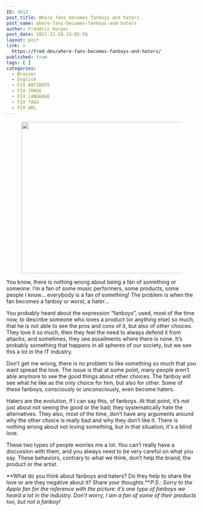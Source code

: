 ```yaml
---
ID: 3012
post_title: Where fans becomes fanboys and haters
post_name: where-fans-becomes-fanboys-and-haters
author: Frédéric Harper
post_date: 2011-12-28 23:05:56
layout: post
link: >
  https://fred.dev/where-fans-becomes-fanboys-and-haters/
published: true
tags: [ ]
categories:
  - Brainer
  - English
  - FIX ANTIDOTE
  - FIX IMAGE
  - FIX LANGUAGE
  - FIX TAGS
  - FIX URL
---
```

<figure><img title="5443535994_8734fed57d_b" src="http://fred.dev/wp-content/uploads/2011/12/5443535994_8734fed57d_b-580x400.jpg" alt="" width="580" height="400" /></figure>
You know, there is nothing wrong about being a fan of something or someone. I’m a fan of some music performers, some products, some people I know… everybody is a fan of something! The problem is when the fan becomes a fanboy or worst, a hater…

You probably heard about the expression “fanboys”, used, most of the time now, to describe someone who loves a product (or anything else) so much, that he is not able to see the pros and cons of it, but also of other choices. They love it so much, then they feel the need to always defend it from attacks, and sometimes, they see assailments where there is none. It’s probably something that happens in all spheres of our society, but we see this a lot in the IT industry.

Don’t get me wrong, there is no problem to like something so much that you want spread the love. The issue is that at some point, many people aren’t able anymore to see the good things about other choices. The fanboy will see what he like as the only choice for him, but also for other. Some of these fanboys, consciously or unconsciously, even become haters.

Haters are the evolution, if I can say this, of fanboys. At that point, it’s not just about not seeing the good or the bad; they systematically hate the alternatives. They also, most of the time, don’t have any arguments around why the other choice is really bad and why they don’t like it. There is nothing wrong about not loving something, but in that situation, it's a blind love.

These two types of people worries me a lot. You can’t really have a discussion with them, and you always need to be very careful on what you say. These behaviors, contrary to what we think, don’t help the brand, the product or the artist.

**What do you think about fanboys and haters? Do they help to share the love or are they negative about it? Share your thoughts.***P.S.: Sorry to the Apple fan for the reference with the picture: it’s one type of fanboys we heard a lot in the industry. Don’t worry, I am a fan of some of their products too, but not a fanboy!*